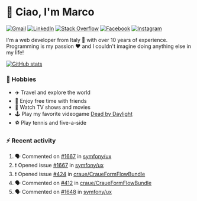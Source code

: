 # 👋 Ciao, I'm Marco

[![Gmail](https://img.shields.io/badge/Gmail-%23BB001B?style=flat-square&logo=gmail&logoColor=white)](mailto:gremo1982@gmail.com)
[![LinkedIn](https://img.shields.io/badge/LinkedIn-%230e76a8?style=flat-square&logo=linkedin)](https://www.linkedin.com/in/marco-polichetti)
[![Stack Overflow](https://img.shields.io/stackexchange/stackoverflow/r/220180?style=flat&logo=stackoverflow&label=Stack%20Overflow&color=%23F47F24)](https://stackoverflow.com/users/220180)
[![Facebook](https://img.shields.io/badge/-Facebook-%234267B2?style=flat-square&logo=facebook&logoColor=white)](https://www.facebook.com/marco.poliketti)
[![Instagram](https://img.shields.io/badge/-Instagram-%23C13584?style=flat-square&logo=instagram&logoColor=white)](https://www.instagram.com/marco.gremo)

I'm a web developer from Italy 🍕 with over 10 years of experience. Programming is my passion ❤️ and I couldn't imagine doing anything else in my life!

[![GitHub stats](https://github-readme-stats.vercel.app/api?username=gremo&show_icons=true&rank_icon=github&theme=transparent)](https://github.com/anuraghazra/github-readme-stats)

### 📅 Hobbies

- ✈️ Travel and explore the world
- 🍻 Enjoy free time with friends
- 🎥 Watch TV shows and movies
- 🕹️ Play my favorite videogame [Dead by Daylight](https://deadbydaylight.com)
- ⚽ Play tennis and five-a-side

### ⚡ Recent activity

<!--START_SECTION:activity-->
1. 🗣 Commented on [#1667](https://github.com/symfony/ux/issues/1667#issuecomment-2027239121) in [symfony/ux](https://github.com/symfony/ux)
2. ❗ Opened issue [#1667](https://github.com/symfony/ux/issues/1667) in [symfony/ux](https://github.com/symfony/ux)
3. ❗ Opened issue [#424](https://github.com/craue/CraueFormFlowBundle/issues/424) in [craue/CraueFormFlowBundle](https://github.com/craue/CraueFormFlowBundle)
4. 🗣 Commented on [#412](https://github.com/craue/CraueFormFlowBundle/issues/412#issuecomment-2022565518) in [craue/CraueFormFlowBundle](https://github.com/craue/CraueFormFlowBundle)
5. 🗣 Commented on [#1648](https://github.com/symfony/ux/issues/1648#issuecomment-2016973197) in [symfony/ux](https://github.com/symfony/ux)
<!--END_SECTION:activity-->
